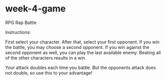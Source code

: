 # week-4-game

RPG Rap Battle

Instructions: 

First select your character. After that, select your first opponent. If you win the battle, you may choose a second opponent. If you win against the second opponent as well, you can play the last available enemy. Beating all of the other characters results in a win.

Your attack doubles each time you battle. But the opponents attack does not double, so use this to your advantage!
